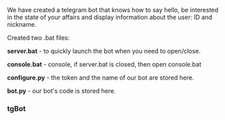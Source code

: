 We have created a telegram bot that knows how to say hello, be interested in the state of your affairs and display information about the user: ID and nickname.

Created two .bat files:

**server.bat** - to quickly launch the bot when you need to open/close.

**console.bat** - console, if server.bat is closed, then open console.bat

**configure.py** - the token and the name of our bot are stored here.

**bot.py** - our bot's code is stored here.

### tgBot
